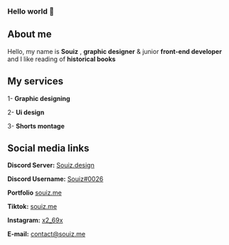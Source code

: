 ### Hello world 👋

## About me
 
Hello, my name is **Souiz** , 
**graphic designer** & junior **front-end developer** and I like reading of **historical books**

 ## My services 

1- **Graphic designing**

2- **Ui design**

3- **Shorts montage**

## Social media links

**Discord Server:** [Souiz.design](https://discord.gg/souiz-design)

**Discord Username:** [Souiz#0026](https://discord.com/users/779536788058013697)

**Portfolio** [souiz.me](https://souiz.me)

**Tiktok:** [souiz.me](https://www.tiktok.com/@souiz.me)

**Instagram:** [x2_69x](https://www.instagram.com/x2_69x/)

**E-mail:** <a href="mailto:contact@souiz.me">contact@souiz.me</a>  



